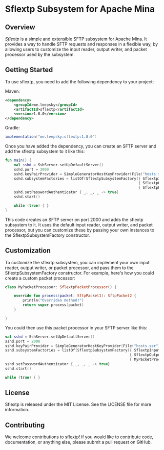 # Sflextp Subsystem for Apache Mina
## Overview
*Sflextp* is a simple and extensible SFTP subsystem for Apache Mina. It provides a way to handle SFTP requests and responses in a flexible way, by allowing users to customize the input reader, output writer, and packet processor used by the subsystem.

## Getting Started
To use sflextp, you need to add the following dependency to your project:

Maven:
```xml
<dependency>
    <groupId>me.leepsky</groupId>
    <artifactId>sflextp</artifactId>
    <version>1.0.0</version>
</dependency>
```
Gradle:
```groovy
implementation("me.leepsky:sflextp:1.0.0")
```

Once you have added the dependency, you can create an SFTP server and add the sflextp subsystem to it like this:

```kotlin
fun main() {
    val sshd = SshServer.setUpDefaultServer()
    sshd.port = 2000
    sshd.keyPairProvider = SimpleGeneratorHostKeyProvider(File("hosts.ser").toPath())
    sshd.subsystemFactories = listOf(SflextpSubsystemFactory({ SflextpInputReader() },
                                                             { SflextpOutputWriter() },
                                                             { SflextpPacketProcessor() }))
    sshd.setPasswordAuthenticator { _, _, _ -> true}
    sshd.start()

    while (true) { }
}
```
This code creates an SFTP server on port 2000 and adds the sflextp subsystem to it. It uses the default input reader, output writer, and packet processor, but you can customize these by passing your own instances to the SflextpSubsystemFactory constructor.

## Customization
To customize the sflextp subsystem, you can implement your own input reader, output writer, or packet processor, and pass them to the SflextpSubsystemFactory constructor. For example, here's how you could create a custom packet processor:

```kotlin
class MyPacketProcessor: SflextpPacketProcessor() {

    override fun process(packet: SftpPacket1): SftpPacket2 {
        println("Overriden method!")
        return super.process(packet)
    }

}
```
You could then use this packet processor in your SFTP server like this:

```kotlin
val sshd = SshServer.setUpDefaultServer()
sshd.port = 2000
sshd.keyPairProvider = SimpleGeneratorHostKeyProvider(File("hosts.ser").toPath())
sshd.subsystemFactories = listOf(SflextpSubsystemFactory({ SflextpInputReader() },
                                                         { SflextpOutputWriter() },
                                                         { MyPacketProcessor() }))
sshd.setPasswordAuthenticator { _, _, _ -> true}
sshd.start()

while (true) { }
```

## License
Sflextp is released under the MIT License. See the LICENSE file for more information.

## Contributing
We welcome contributions to sflextp! If you would like to contribute code, documentation, or anything else, please submit a pull request on GitHub.
